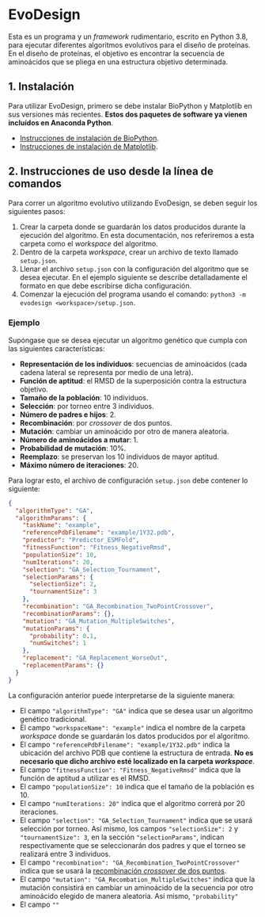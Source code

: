 # EvoDesign

Esta es un programa y un _framework_ rudimentario, escrito en Python 3.8, para ejecutar diferentes algoritmos evolutivos para el diseño de proteínas. En el diseño de proteínas, el objetivo es encontrar la secuencia de aminoácidos que se pliega en una estructura objetivo determinada.

## 1. Instalación

Para utilizar EvoDesign, primero se debe instalar BioPython y Matplotlib en sus versiones más recientes. **Estos dos paquetes de software ya vienen incluídos en Anaconda Python**.

- [Instrucciones de instalación de BioPython](https://biopython.org/wiki/Download).
- [Instrucciones de instalación de Matplotlib](https://matplotlib.org/stable/users/getting_started/index.html#installation-quick-start).

## 2. Instrucciones de uso desde la línea de comandos

Para correr un algoritmo evolutivo utilizando EvoDesign, se deben seguir los siguientes pasos:

1. Crear la carpeta donde se guardarán los datos producidos durante la ejecución del algoritmo. En esta documentación, nos referiremos a esta carpeta como el _workspace_ del algoritmo.
2. Dentro de la carpeta _workspace_, crear un archivo de texto llamado `setup.json`.
3. Llenar el archivo `setup.json` con la configuración del algoritmo que se desea ejecutar. En el ejemplo siguiente se describe detalladamente el formato en que debe escribirse dicha configuración.
4. Comenzar la ejecución del programa usando el comando: `python3 -m evodesign <workspace>/setup.json`. 

### Ejemplo

Supóngase que se desea ejecutar un algoritmo genético que cumpla con las siguientes características:

- **Representación de los individuos**: secuencias de aminoácidos (cada cadena lateral se representa por medio de una letra).
- **Función de aptitud**: el RMSD de la superposición contra la estructura objetivo. 
- **Tamaño de la población**: 10 individuos.
- **Selección**: por torneo entre 3 individuos.
- **Número de padres e hijos**: 2.
- **Recombinación**: por _crossover_ de dos puntos.
- **Mutación**: cambiar un aminoácido por otro de manera aleatoria.
- **Número de aminoácidos a mutar**: 1.
- **Probabilidad de mutación**: 10%.
- **Reemplazo**: se preservan los 10 individuos de mayor aptitud.
- **Máximo número de iteraciones**: 20.

Para lograr esto, el archivo de configuración `setup.json` debe contener lo siguiente:

```json
{
  "algorithmType": "GA",
  "algorithmParams": {
    "taskName": "example",
    "referencePdbFilename": "example/1Y32.pdb",
    "predictor": "Predictor_ESMFold",
    "fitnessFunction": "Fitness_NegativeRmsd",
    "populationSize": 10,
    "numIterations": 20,
    "selection": "GA_Selection_Tournament",
    "selectionParams": {
      "selectionSize": 2,
      "tournamentSize": 3
    },
    "recombination": "GA_Recombination_TwoPointCrossover",
    "recombinationParams": {},
    "mutation": "GA_Mutation_MultipleSwitches",
    "mutationParams": {
      "probability": 0.1,
      "numSwitches": 1
    },
    "replacement": "GA_Replacement_WorseOut",
    "replacementParams": {}
  }
}
```

La configuración anterior puede interpretarse de la siguiente manera:

- El campo `"algorithmType": "GA"` indica que se desea usar un algoritmo genético tradicional.
- El campo `"workspaceName": "example"` indica el nombre de la carpeta _workspace_ donde se guardarán los datos producidos por el algoritmo.
- El campo `"referencePdbFilename": "example/1Y32.pdb"` indica la ubicación del archivo PDB que contiene la estructura de entrada. **No es necesario que dicho archivo esté localizado en la carpeta _workspace_**.
- El campo `"fitnessFunction": "Fitness_NegativeRmsd"` indica que la función de aptitud a utilizar es el RMSD.
- El campo `"populationSize": 10` indica que el tamaño de la población es 10.
- El campo `"numIterations: 20"` indica que el algoritmo correrá por 20 iteraciones.
- El campo `"selection": "GA_Selection_Tournament"` indica que se usará selección por torneo. Así mismo, los campos `"selectionSize": 2` y `"tournamentSize": 3`, en la sección `"selectionParams"`, indican respectivamente que se seleccionarán dos padres y que el torneo se realizará entre 3 individuos.
- El campo `"recombination": "GA_Recombination_TwoPointCrossover"` indica que se usará la [recombinación _crossover_ de dos puntos](https://en.wikipedia.org/wiki/Crossover_(genetic_algorithm)).
- El campo `"mutation": "GA_Recombation_MultipleSwitches"` indica que la mutación consistirá en cambiar un aminoácido de la secuencia por otro aminoácido elegido de manera aleatoria. Así mismo, `"probability"`
- El campo `""`
